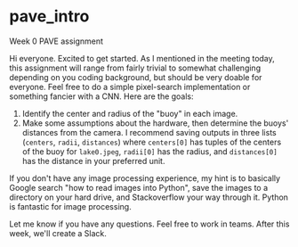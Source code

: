 # pave_intro
Week 0 PAVE assignment

Hi everyone. Excited to get started. As I mentioned in the meeting today, this assignment will range from fairly trivial to somewhat challenging depending on you coding background, but should be very doable for everyone. Feel free to do a simple pixel-search implementation or something fancier with a CNN. Here are the goals:
1. Identify the center and radius of the "buoy" in each image.
2. Make some assumptions about the hardware, then determine the buoys' distances from the camera.
I recommend saving outputs in three lists (```centers```, ```radii```, ```distances```) where ```centers[0]``` has tuples of the centers of the buoy for ```lake0.jpeg```, ```radii[0]``` has the radius, and ```distances[0]``` has the distance in your preferred unit.

If you don't have any image processing experience, my hint is to basically Google search "how to read images into Python", save the images to a directory on your hard drive, and Stackoverflow your way through it. Python is fantastic for image processing.

Let me know if you have any questions. Feel free to work in teams. After this week, we'll create a Slack.
